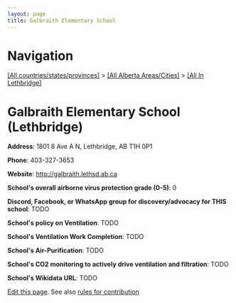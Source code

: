 ```yaml
---
layout: page
title: Galbraith Elementary School
---
```

# Navigation

[[All countries/states/provinces]](../../..) > [[All Alberta Areas/Cities]](../..) > [[All In Lethbridge]](..)

# Galbraith Elementary School (Lethbridge)

**Address**: 1801 8 Ave A N, Lethbridge, AB T1H 0P1

**Phone**: 403-327-3653

**Website**: <http://galbraith.lethsd.ab.ca>

**School's overall airborne virus protection grade (0-5)**: 0

**Discord, Facebook, or WhatsApp group for discovery/advocacy for THIS school**: TODO

**School's policy on Ventilation**: TODO

**School's Ventilation Work Completion**: TODO

**School's Air-Purification**: TODO

**School's CO2 monitoring to actively drive ventilation and filtration**: TODO

**School's Wikidata URL**: TODO


[Edit this page](https://github.com/ventilate-schools/AB/edit/main/./Lethbridge/Galbraith_Elementary_School.md). See also [rules for contribution](../../../contribution-rules/)